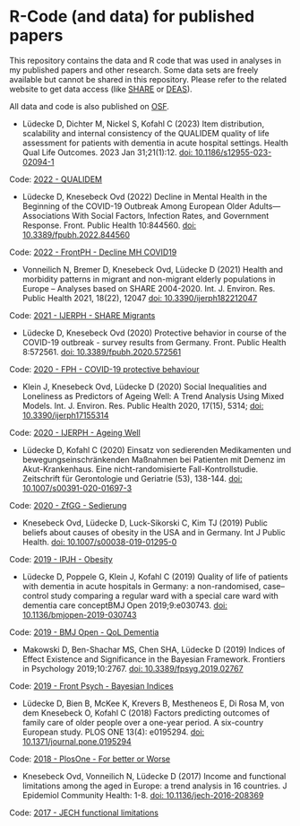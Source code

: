 # R-Code (and data) for published papers

This repository contains the data and R code that was used in analyses in my published papers and other research. Some data sets are freely available but cannot be shared in this repository. Please refer to the related website to get data access (like [SHARE](https://share-eric.eu/) or [DEAS](https://www.dza.de/forschung/deas)).

All data and code is also published on [OSF](https://osf.io/j4wsu/).

* Lüdecke D, Dichter M, Nickel S, Kofahl C (2023) Item distribution, scalability and internal consistency of the QUALIDEM quality of life assessment for patients with dementia in acute hospital settings. Health Qual Life Outcomes. 2023 Jan 31;21(1):12. [doi: 10.1186/s12955-023-02094-1](https://doi.org/10.1186/s12955-023-02094-1)

Code: [2022 - QUALIDEM](/2022%20-%20QUALIDEM)

* Lüdecke D, Knesebeck Ovd (2022) Decline in Mental Health in the Beginning of the COVID-19 Outbreak Among European Older Adults—Associations With Social Factors, Infection Rates, and Government Response. Front. Public Health 10:844560. [doi: 10.3389/fpubh.2022.844560](https://doi.org/10.3389/fpubh.2022.844560)

Code: [2022 - FrontPH - Decline MH COVID19](/2022%20-%20FrontPH%20-%20Decline%20MH%20COVID19)

* Vonneilich N, Bremer D, Knesebeck Ovd, Lüdecke D (2021) Health and morbidity patterns in migrant and non-migrant elderly populations in Europe – Analyses based on SHARE 2004-2020.
Int. J. Environ. Res. Public Health 2021, 18(22), 12047 [doi: 10.3390/ijerph182212047](https://doi.org/10.3390/ijerph182212047)

Code: [2021 - IJERPH - SHARE Migrants](/2021%20-%20IJERPH%20-%20SHARE%20Migrants)

* Lüdecke D, Knesebeck Ovd (2020) Protective behavior in course of the COVID-19 outbreak - survey results from Germany.  Front. Public Health 8:572561. [doi: 10.3389/fpubh.2020.572561](https://doi.org/10.3389/fpubh.2020.572561)

Code: [2020 - FPH - COVID-19 protective behaviour](/2020%20-%20FPH%20-%20COVID-19%20protective%20behaviour)

* Klein J, Knesebeck Ovd, Lüdecke D (2020) Social Inequalities and Loneliness as Predictors of Ageing Well: A Trend Analysis Using Mixed Models. Int. J. Environ. Res. Public Health 2020, 17(15), 5314; [doi: 10.3390/ijerph17155314](https://doi.org/10.3390/ijerph17155314)

Code: [2020 - IJERPH - Ageing Well](/2020%20-%20IJERPH%20-%20Ageing%20Well)

* Lüdecke D, Kofahl C (2020) Einsatz von sedierenden Medikamenten und bewegungseinschränkenden Maßnahmen bei Patienten mit Demenz im Akut-Krankenhaus. Eine nicht-randomisierte Fall-Kontrollstudie. Zeitschrift für Gerontologie und Geriatrie (53), 138-144. [doi: 10.1007/s00391-020-01697-3](https://doi.org/10.1007/s00391-020-01697-3)

Code: [2020 - ZfGG - Sedierung](/2020%20-%20ZfGG%20-%20Sedierung)

* Knesebeck Ovd, Lüdecke D, Luck-Sikorski C, Kim TJ (2019) Public beliefs about causes of obesity in the USA and in Germany. Int J Public Health. [doi: 10.1007/s00038-019-01295-0](https://doi.org/10.1007/s00038-019-01295-0)

Code: [2019 - IPJH - Obesity](/2019%20-%20IPJH%20-%20Obesity)

* Lüdecke D, Poppele G, Klein J, Kofahl C (2019) Quality of life of patients with dementia in acute hospitals in Germany: a non-randomised, case–control study comparing a regular ward with a special care ward with dementia care conceptBMJ Open 2019;9:e030743. [doi: 10.1136/bmjopen-2019-030743](https://doi.org/10.1136/bmjopen-2019-030743)

Code: [2019 - BMJ Open - QoL Dementia](/2019%20-%20BMJ%20Open%20-%20QoL%20Dementia)

* Makowski D, Ben-Shachar MS, Chen SHA, Lüdecke D (2019) Indices of Effect Existence and Significance in the Bayesian Framework. Frontiers in Psychology 2019;10:2767. [doi: 10.3389/fpsyg.2019.02767](https://doi.org/10.3389/fpsyg.2019.02767)

Code: [2019 - Front Psych - Bayesian Indices](/2019%20-%20FrontPsych%20-%20Bayesian%20Indices)

* Lüdecke D, Bien B, McKee K, Krevers B, Mestheneos E, Di Rosa M, von dem Knesebeck O, Kofahl C (2018) Factors predicting outcomes of family care of older people over a one-year period. A six-country European study. PLOS ONE 13(4): e0195294. [doi: 10.1371/journal.pone.0195294](https://journals.plos.org/plosone/article?id=10.1371/journal.pone.0195294)

Code: [2018 - PlosOne - For better or Worse](/2018%20-%20PlosOne%20-%20For%20better%20or%20Worse)

* Knesebeck Ovd, Vonneilich N, Lüdecke D (2017) Income and functional limitations among the aged in Europe: a trend analysis in 16 countries. J Epidemiol Community Health: 1-8. [doi: 10.1136/jech-2016-208369](https://doi.org/10.1136/jech-2016-208369)

Code: [2017 - JECH functional limitations](/2017%20-%20JECH%20functional%20limitations)
